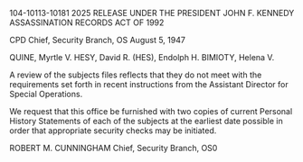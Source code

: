 104-10113-10181 2025 RELEASE UNDER THE PRESIDENT JOHN F. KENNEDY ASSASSINATION RECORDS ACT OF 1992

CPD
Chief, Security Branch, OS
August 5, 1947

QUINE, Myrtle V.
HESY, David R.
(HES), Endolph H.
BIMIOTY, Helena V.

A review of the subjects files reflects that they do not meet with the requirements set forth in recent instructions from the Assistant Director for Special Operations.

We request that this office be furnished with two copies of current Personal History Statements of each of the subjects at the earliest date possible in order that appropriate security checks may be initiated.

ROBERT M. CUNNINGHAM
Chief, Security Branch, OS0
